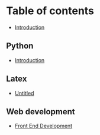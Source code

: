 # Table of contents

* [Introduction](README.md)

## Python

* [Introduction](python/untitled.md)

## Latex

* [Untitled](latex/untitled.md)

## Web development

* [Front End Development](web-development/front-end-development.md)

